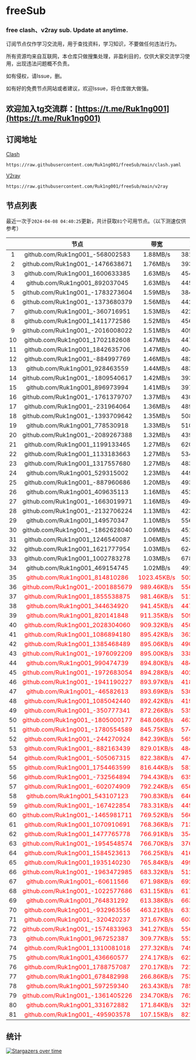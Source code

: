 # freeSub
### free clash、v2ray sub. Update at anytime.

订阅节点仅作学习交流用，用于查找资料，学习知识，不要做任何违法行为。

所有资源均来自互联网，本仓库只做搜集处理，非盈利目的，仅供大家交流学习使用，出现违法问题概不负责。

如有侵权，请Issue，删。

如有好的免费节点网站或者建议，欢迎Issue，将仓库做大做强。

## 欢迎加入tg交流群：[https://t.me/Ruk1ng001](https://t.me/Ruk1ng001)

## 订阅地址
[Clash](https://raw.githubusercontent.com/Ruk1ng001/freeSub/main/clash.yaml)
```
https://raw.githubusercontent.com/Ruk1ng001/freeSub/main/clash.yaml
```
[V2ray](https://raw.githubusercontent.com/Ruk1ng001/freeSub/main/v2ray)
```
https://raw.githubusercontent.com/Ruk1ng001/freeSub/main/v2ray
```

## 节点列表

最近一次于`2024-04-08 04:40:25`更新，共计获取`81`个可用节点。（以下测速仅供参考）

|  | 节点 | 带宽 | 延迟 |
|:-:|:--:|:--:|:--:|
 | 1 | github.com/Ruk1ng001_-568002583 | 1.88MB/s | 381.00ms |
 | 2 | github.com/Ruk1ng001_-1476638671 | 1.76MB/s | 393.00ms |
 | 3 | github.com/Ruk1ng001_1600633385 | 1.63MB/s | 454.00ms |
 | 4 | github.com/Ruk1ng001_892037045 | 1.63MB/s | 445.00ms |
 | 5 | github.com/Ruk1ng001_-1783273604 | 1.59MB/s | 384.00ms |
 | 6 | github.com/Ruk1ng001_-1373680379 | 1.56MB/s | 442.00ms |
 | 7 | github.com/Ruk1ng001_-360716951 | 1.53MB/s | 422.00ms |
 | 8 | github.com/Ruk1ng001_1411772586 | 1.52MB/s | 456.00ms |
 | 9 | github.com/Ruk1ng001_-2016008022 | 1.51MB/s | 409.00ms |
 | 10 | github.com/Ruk1ng001_1702182608 | 1.47MB/s | 447.00ms |
 | 11 | github.com/Ruk1ng001_1842635706 | 1.47MB/s | 404.00ms |
 | 12 | github.com/Ruk1ng001_-884997769 | 1.46MB/s | 482.00ms |
 | 13 | github.com/Ruk1ng001_928463559 | 1.44MB/s | 483.00ms |
 | 14 | github.com/Ruk1ng001_-1809540617 | 1.42MB/s | 393.00ms |
 | 15 | github.com/Ruk1ng001_896973994 | 1.41MB/s | 397.00ms |
 | 16 | github.com/Ruk1ng001_-1761379707 | 1.37MB/s | 430.00ms |
 | 17 | github.com/Ruk1ng001_-231964064 | 1.36MB/s | 489.00ms |
 | 18 | github.com/Ruk1ng001_-1393709642 | 1.35MB/s | 508.00ms |
 | 19 | github.com/Ruk1ng001_778530918 | 1.33MB/s | 510.00ms |
 | 20 | github.com/Ruk1ng001_-2089267388 | 1.32MB/s | 439.00ms |
 | 21 | github.com/Ruk1ng001_1199133465 | 1.27MB/s | 620.00ms |
 | 22 | github.com/Ruk1ng001_1133183663 | 1.27MB/s | 534.00ms |
 | 23 | github.com/Ruk1ng001_1317557680 | 1.27MB/s | 483.00ms |
 | 24 | github.com/Ruk1ng001_529315002 | 1.23MB/s | 449.00ms |
 | 25 | github.com/Ruk1ng001_-887960686 | 1.20MB/s | 493.00ms |
 | 26 | github.com/Ruk1ng001_409635113 | 1.16MB/s | 452.00ms |
 | 27 | github.com/Ruk1ng001_-1663019971 | 1.16MB/s | 494.00ms |
 | 28 | github.com/Ruk1ng001_-2132706224 | 1.13MB/s | 423.00ms |
 | 29 | github.com/Ruk1ng001_149570347 | 1.10MB/s | 556.00ms |
 | 30 | github.com/Ruk1ng001_-1862628040 | 1.09MB/s | 451.00ms |
 | 31 | github.com/Ruk1ng001_1246540087 | 1.06MB/s | 452.00ms |
 | 32 | github.com/Ruk1ng001_1621777954 | 1.03MB/s | 624.00ms |
 | 33 | github.com/Ruk1ng001_1002783278 | 1.03MB/s | 678.00ms |
 | 34 | github.com/Ruk1ng001_469154745 | 1.02MB/s | 491.00ms |
 | 35 | <font color=red>github.com/Ruk1ng001_814810286</font> | <font color=red>1023.45KB/s</font> | <font color=red>502.00ms</font> |
 | 36 | <font color=red>github.com/Ruk1ng001_-2001885679</font> | <font color=red>989.46KB/s</font> | <font color=red>556.00ms</font> |
 | 37 | <font color=red>github.com/Ruk1ng001_1855538875</font> | <font color=red>981.46KB/s</font> | <font color=red>511.00ms</font> |
 | 38 | <font color=red>github.com/Ruk1ng001_344634920</font> | <font color=red>941.45KB/s</font> | <font color=red>447.00ms</font> |
 | 39 | <font color=red>github.com/Ruk1ng001_820141848</font> | <font color=red>911.35KB/s</font> | <font color=red>509.00ms</font> |
 | 40 | <font color=red>github.com/Ruk1ng001_2028304060</font> | <font color=red>909.32KB/s</font> | <font color=red>450.00ms</font> |
 | 41 | <font color=red>github.com/Ruk1ng001_1086894180</font> | <font color=red>895.42KB/s</font> | <font color=red>362.00ms</font> |
 | 42 | <font color=red>github.com/Ruk1ng001_1385468489</font> | <font color=red>895.06KB/s</font> | <font color=red>490.00ms</font> |
 | 43 | <font color=red>github.com/Ruk1ng001_-1976092209</font> | <font color=red>895.00KB/s</font> | <font color=red>338.00ms</font> |
 | 44 | <font color=red>github.com/Ruk1ng001_990474739</font> | <font color=red>894.80KB/s</font> | <font color=red>484.00ms</font> |
 | 45 | <font color=red>github.com/Ruk1ng001_-1972683054</font> | <font color=red>894.28KB/s</font> | <font color=red>402.00ms</font> |
 | 46 | <font color=red>github.com/Ruk1ng001_-1941190227</font> | <font color=red>893.97KB/s</font> | <font color=red>418.00ms</font> |
 | 47 | <font color=red>github.com/Ruk1ng001_-46582613</font> | <font color=red>893.69KB/s</font> | <font color=red>530.00ms</font> |
 | 48 | <font color=red>github.com/Ruk1ng001_1085042440</font> | <font color=red>892.42KB/s</font> | <font color=red>419.00ms</font> |
 | 49 | <font color=red>github.com/Ruk1ng001_-350777341</font> | <font color=red>872.26KB/s</font> | <font color=red>535.00ms</font> |
 | 50 | <font color=red>github.com/Ruk1ng001_-1805000177</font> | <font color=red>848.06KB/s</font> | <font color=red>462.00ms</font> |
 | 51 | <font color=red>github.com/Ruk1ng001_-1780554589</font> | <font color=red>845.75KB/s</font> | <font color=red>574.00ms</font> |
 | 52 | <font color=red>github.com/Ruk1ng001_-244270924</font> | <font color=red>842.39KB/s</font> | <font color=red>565.00ms</font> |
 | 53 | <font color=red>github.com/Ruk1ng001_-882163439</font> | <font color=red>829.01KB/s</font> | <font color=red>484.00ms</font> |
 | 54 | <font color=red>github.com/Ruk1ng001_-505067315</font> | <font color=red>822.38KB/s</font> | <font color=red>474.00ms</font> |
 | 55 | <font color=red>github.com/Ruk1ng001_1754463599</font> | <font color=red>816.44KB/s</font> | <font color=red>581.00ms</font> |
 | 56 | <font color=red>github.com/Ruk1ng001_-732564894</font> | <font color=red>794.43KB/s</font> | <font color=red>635.00ms</font> |
 | 57 | <font color=red>github.com/Ruk1ng001_-602074909</font> | <font color=red>792.24KB/s</font> | <font color=red>656.00ms</font> |
 | 58 | <font color=red>github.com/Ruk1ng001_543107123</font> | <font color=red>790.83KB/s</font> | <font color=red>646.00ms</font> |
 | 59 | <font color=red>github.com/Ruk1ng001_-167422854</font> | <font color=red>783.31KB/s</font> | <font color=red>445.00ms</font> |
 | 60 | <font color=red>github.com/Ruk1ng001_-1465981711</font> | <font color=red>769.52KB/s</font> | <font color=red>566.00ms</font> |
 | 61 | <font color=red>github.com/Ruk1ng001_1070910691</font> | <font color=red>768.36KB/s</font> | <font color=red>713.00ms</font> |
 | 62 | <font color=red>github.com/Ruk1ng001_1477765778</font> | <font color=red>766.91KB/s</font> | <font color=red>354.00ms</font> |
 | 63 | <font color=red>github.com/Ruk1ng001_-1954548574</font> | <font color=red>766.70KB/s</font> | <font color=red>376.00ms</font> |
 | 64 | <font color=red>github.com/Ruk1ng001_1584523613</font> | <font color=red>766.25KB/s</font> | <font color=red>416.00ms</font> |
 | 65 | <font color=red>github.com/Ruk1ng001_1935140230</font> | <font color=red>765.84KB/s</font> | <font color=red>499.00ms</font> |
 | 66 | <font color=red>github.com/Ruk1ng001_-1963472985</font> | <font color=red>683.32KB/s</font> | <font color=red>512.00ms</font> |
 | 67 | <font color=red>github.com/Ruk1ng001_-60611566</font> | <font color=red>671.98KB/s</font> | <font color=red>692.00ms</font> |
 | 68 | <font color=red>github.com/Ruk1ng001_-1022577686</font> | <font color=red>631.15KB/s</font> | <font color=red>617.00ms</font> |
 | 69 | <font color=red>github.com/Ruk1ng001_764831292</font> | <font color=red>613.38KB/s</font> | <font color=red>663.00ms</font> |
 | 70 | <font color=red>github.com/Ruk1ng001_-932963556</font> | <font color=red>463.21KB/s</font> | <font color=red>631.00ms</font> |
 | 71 | <font color=red>github.com/Ruk1ng001_-320420237</font> | <font color=red>371.67KB/s</font> | <font color=red>603.00ms</font> |
 | 72 | <font color=red>github.com/Ruk1ng001_-1574833963</font> | <font color=red>341.27KB/s</font> | <font color=red>556.00ms</font> |
 | 73 | <font color=red>github.com/Ruk1ng001_967252387</font> | <font color=red>309.77KB/s</font> | <font color=red>552.00ms</font> |
 | 74 | <font color=red>github.com/Ruk1ng001_1310081018</font> | <font color=red>277.32KB/s</font> | <font color=red>749.00ms</font> |
 | 75 | <font color=red>github.com/Ruk1ng001_436660577</font> | <font color=red>274.17KB/s</font> | <font color=red>622.00ms</font> |
 | 76 | <font color=red>github.com/Ruk1ng001_1788757087</font> | <font color=red>270.17KB/s</font> | <font color=red>721.00ms</font> |
 | 77 | <font color=red>github.com/Ruk1ng001_678482998</font> | <font color=red>266.86KB/s</font> | <font color=red>753.00ms</font> |
 | 78 | <font color=red>github.com/Ruk1ng001_597259340</font> | <font color=red>263.43KB/s</font> | <font color=red>785.00ms</font> |
 | 79 | <font color=red>github.com/Ruk1ng001_-1361405226</font> | <font color=red>234.70KB/s</font> | <font color=red>762.00ms</font> |
 | 80 | <font color=red>github.com/Ruk1ng001_331672882</font> | <font color=red>171.84KB/s</font> | <font color=red>329.00ms</font> |
 | 81 | <font color=red>github.com/Ruk1ng001_-495903578</font> | <font color=red>107.15KB/s</font> | <font color=red>821.00ms</font> |


## 统计

[![Stargazers over time](https://starchart.cc/Ruk1ng001/freeSub.svg)](https://starchart.cc/Ruk1ng001/freeSub)
